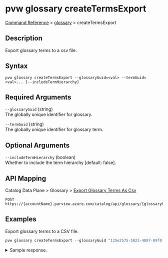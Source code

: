 # pvw glossary createTermsExport
[Command Reference](../../../README.md#command-reference) > [glossary](./main.md) > createTermsExport

## Description
Export glossary terms to a csv file.

## Syntax
```
pvw glossary createTermsExport --glossaryGuid=<val> --termGuid=<val>... [--includeTermHierarchy]
```

## Required Arguments
`--glossaryGuid` (string)  
The globally unique identifier for glossary.

`--termGuid` (string)  
The globally unique identifier for glossary term.

## Optional Arguments
`--includeTermHierarchy` (boolean)  
Whether to include the term hierarchy [default: false].

## API Mapping
Catalog Data Plane > Glossary > [Export Glossary Terms As Csv](https://docs.microsoft.com/en-us/rest/api/purview/catalogdataplane/glossary/export-glossary-terms-as-csv)
```
POST https://{accountName}.purview.azure.com/catalog/api/glossary/{glossaryGuid}/terms/export
```

## Examples
Export glossary terms to a CSV file.
```powershell
pvw glossary createTermsExport --glossaryGuid "125e2575-5823-4887-89f0-ff03a70f7c3a" --termGuid "4ba01c1e-5ef8-4457-87b4-37e2054b1cb9" --termGuid "9d1dec92-fb42-49ea-8fb8-5a0ff8898a64" --termGuid "8f925987-62d1-4ca7-a90b-3861162651e9"
```

<details><summary>Sample response.</summary>
<p>

```json
{
    "export": "/YOUR_FOLDER_PATH/export.csv",
    "status_code": 200
}
```
</p>
</details>
